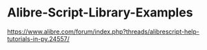 # Alibre-Script-Library-Examples

https://www.alibre.com/forum/index.php?threads/alibrescript-help-tutorials-in-py.24557/
